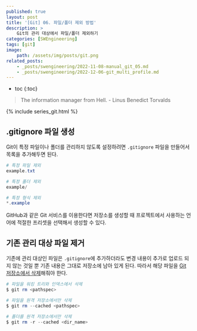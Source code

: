 ```yaml
---
published: true
layout: post
title: '[Git] 06. 파일/폴더 제외 방법'
description: >
    Git의 관리 대상에서 파일/폴더 제외하기
categories: [SWEngineering]
tags: [git]
image:
    path: /assets/img/posts/git.png
related_posts:
    - _posts/swengineering/2022-11-08-manual_git_05.md
    - _posts/swengineering/2022-12-06-git_multi_profile.md
---
```

* toc
{:toc}

> The information manager from Hell. - Linus Benedict Torvalds

{% include series_git.html %}

## .gitignore 파일 생성

Git이 특정 파일이나 폴더를 관리하지 않도록 설정하려면 `.gitignore` 파일을 만들어서 목록을 추가해두면 된다.  

```powershell
# 특정 파일 제외
example.txt

# 특정 폴더 제외
example/

# 특정 형식 제외
*.example
```

GitHub과 같은 Git 서비스를 이용한다면 저장소를 생성할 때 프로젝트에서 사용하는 언어에 적절한 프리셋을 선택해서 생성할 수 있다.  

## 기존 관리 대상 파일 제거

기존에 관리 대상인 파일은 `.gitignore`에 추가하더라도 변경 내용이 추가로 업로드 되지 않는 것일 뿐 기존 내용은 그대로 저장소에 남아 있게 된다. 따라서 해당 파일을 [Git 저장소에서 삭제](/swengineering/manual_git_04/#rm)해줘야 한다.  

```powershell
# 파일을 워킹 트리와 인덱스에서 삭제
$ git rm <pathspec>

# 파일을 원격 저장소에서만 삭제
$ git rm --cached <pathspec>

# 폴더를 원격 저장소에서만 삭제
$ git rm -r --cached <dir_name>
```